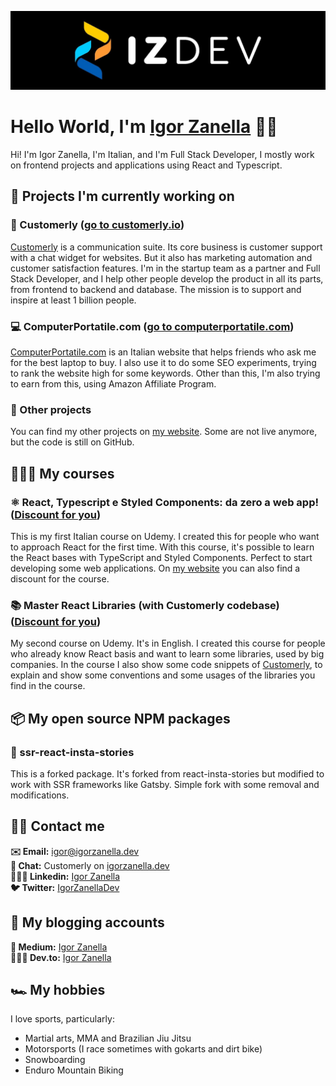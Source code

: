 <p align="center"><a href="https://www.igorzanella.dev"><img src="./assets/izdev-logo.jpeg" alt="Igor Zanella"/></a></p>

# Hello World, I'm [Igor Zanella](https://www.igorzanella.dev) 👋🏻
Hi! I'm Igor Zanella, I'm Italian, and I'm Full Stack Developer, I mostly work on frontend projects and applications using React and Typescript.

## 🚀 Projects I'm currently working on
### 💬 Customerly ([go to customerly.io](https://www.customerly.io))
[Customerly](https://www.customerly.io) is a communication suite. Its core business is customer support with a chat widget for websites.
But it also has marketing automation and customer satisfaction features.
I'm in the startup team as a partner and Full Stack Developer, and I help other people develop the product in all its parts, from frontend to backend and database.
The mission is to support and inspire at least 1 billion people.

### 💻 ComputerPortatile.com ([go to computerportatile.com](https://www.computerportatile.com))
[ComputerPortatile.com](https://www.computerportatile.com) is an Italian website that helps friends who ask me for the best laptop to buy.
I also use it to do some SEO experiments, trying to rank the website high for some keywords.
Other than this, I'm also trying to earn from this, using Amazon Affiliate Program.

### 📝 Other projects
You can find my other projects on [my website](https://www.igorzanella.dev/projects). Some are not live anymore, but the code is still on GitHub.

## 👨🏻‍🏫 My courses
### ⚛️ React, Typescript e Styled Components: da zero a web app! ([Discount for you](https://go.igorzanella.dev/courses/react-ts-sc-github))
This is my first Italian course on Udemy. I created this for people who want to approach React for the first time.
With this course, it's possible to learn the React bases with TypeScript and Styled Components.
Perfect to start developing some web applications. On [my website](https://igorzanella.dev/courses) you can also find a discount for the course.

### 📚 Master React Libraries (with Customerly codebase) ([Discount for you](https://go.igorzanella.dev/courses/mrl-github))
My second course on Udemy. It's in English. I created this course for people who already know React basis and want to learn some libraries, used by big companies.
In the course I also show some code snippets of [Customerly](https://www.customerly.io), to explain and show some conventions and some usages of the libraries you find in the course.

## 📦 My open source NPM packages
### 📸 ssr-react-insta-stories
This is a forked package. It's forked from react-insta-stories but modified to work with SSR frameworks like Gatsby. Simple fork with some removal and modifications.

## 🤙🏻 Contact me
**✉️ Email:** [igor@igorzanella.dev](mailto:igor@igorzanella.dev)\
**💬 Chat:** Customerly on [igorzanella.dev](https://www.igorzanella.dev)\
**👨🏻‍💻 Linkedin:** [Igor Zanella](https://it.linkedin.com/in/igor-zanella)\
**🐦 Twitter:** [IgorZanellaDev](https://twitter.com/IgorZanellaDev)

## 📝 My blogging accounts
**📖 Medium:** [Igor Zanella](https://it.linkedin.com/in/igor-zanella)\
**👨🏻‍💻 Dev.to:** [Igor Zanella](https://dev.to/igorzanelladev)

## 🏎️ My hobbies
I love sports, particularly:
- Martial arts, MMA and Brazilian Jiu Jitsu
- Motorsports (I race sometimes with gokarts and dirt bike)
- Snowboarding
- Enduro Mountain Biking
